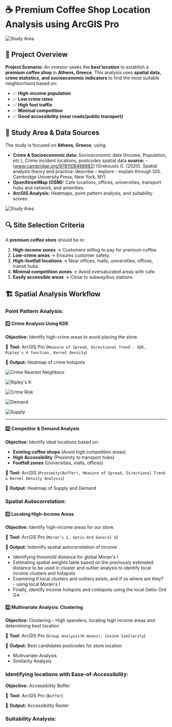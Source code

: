 # ☕ Premium Coffee Shop Location Analysis using ArcGIS Pro

![Study Area](https://github.com/warhazzard/project-premium-coffeeshop-location/blob/main/outputs-images/home_gif.gif?raw=true)

## 📌 Project Overview

**Project Scenario:** An investor seeks the **best location** to establish a **premium coffee shop** in **Athens, Greece**. This analysis uses **spatial data, crime statistics, and socioeconomic indicators** to find the most suitable neighborhood based on:
- ✅ **High-income population**
- ✅ **Low crime rates**
- ✅ **High foot traffic**
- ✅ **Minimal competition**
- ✅ **Good accessibility (near roads/public transport)**

## 📍 **Study Area & Data Sources**

The study is focused on **Athens, Greece**, using:
- **Crime & Socioeconomic data:** Socioeconomic data (Income, Population, etc.), Crime incident locations, postcodes spatial data **source:** - (www.cambridge.org/9781108498982) (Grekousis G. (2020). Spatial analysis theory and practice: describe - explore - explain through GIS. Cambridge University Press, New York, NY)
- **OpenStreetMap (OSM):** Cafe locations, offices, universities, transport hubs and network, and amenities.
- **ArcGIS Analysis:** Heatmaps, point pattern analysis, and suitability scores.

![Study Area](https://github.com/warhazzard/project-premium-coffeeshop-location/blob/main/outputs-images/1_study_area/1_study_area.jpg?raw=true)


## 🔍 **Site Selection Criteria**

A **premium coffee store** should be in:
1. **High-income zones** → Customers willing to pay for premium coffee.
2. **Low-crime areas** → Ensures customer safety.
3. **High-footfall locations** → Near offices, malls, universities, offices, transit hubs.
4. **Minimal competition zones** → Avoid oversaturated areas with cafe.
5. **Easily accessible areas** → Close to subway/bus stations.

## 🏗 **Spatial Analysis Workflow**

### **Point Pattern Analysis:**

#### **1️⃣ Crime Analysis Using KDE**
**Objective:** Identify high-crime areas to avoid placing the store.

📌 **Tool:** ArcGIS Pro (`Measure of Spread, Directional Trend - SDE, Ripley's K function, Kernel Density`)

🔹 **Output:** Heatmap of crime hotspots

![Crime Nearest Neighbour](https://github.com/warhazzard/project-premium-coffeeshop-location/blob/main/outputs-images/2_point_pattern_analysis/1_crime_nearest_neigbour.jpg?raw=true)

![Ripley's K](https://github.com/warhazzard/project-premium-coffeeshop-location/blob/main/outputs-images/2_point_pattern_analysis/2_ripley's-K.jpg?raw=true)

![Crime Risk](https://github.com/warhazzard/project-premium-coffeeshop-location/blob/main/outputs-images/2_point_pattern_analysis/3_crime_risk.jpg?raw=true)

![Demand](https://github.com/warhazzard/project-premium-coffeeshop-location/blob/main/outputs-images/2_point_pattern_analysis/4_demand.jpg?raw=true)

![Supply](https://github.com/warhazzard/project-premium-coffeeshop-location/blob/main/outputs-images/2_point_pattern_analysis/5_supply.jpg?raw=true)

---

#### **2️⃣ Competitor & Demand Analysis**
**Objective:** Identify ideal locations based on:

- **Existing coffee shops** (Avoid high competition areas)
- **High Accessibility** (Proximity to transport hubs)
- **Footfall zones** (Universities, malls, offices)

📌 **Tool:** ArcGIS (`Proximity(Buffer), Measure of Spread, Directional Trend & Kernel Density Analysis`)

🔹 **Output:** Heatmap of Supply and Demand


### **Spatial Autocorrelation:**

#### **1️⃣ Locating High-Income Areas**

**Objective:** Identify high-income areas for our store.

📌 **Tool:** ArcGIS Pro (`Moran’s I, Getis-Ord General G`)

🔹 **Output:** Indentify spatial autocorrelation of Income

- Identifying threshold distance for global Moran's I
- Estimating spatial weights table based on the previously estimated distance to be used in cluster and outlier analysis to identify local income clusters and hotspots
- Examining if local clusters and outliers exists, and if so where are they? - using local Moran's I 
- Finally, identify income hotspots and coldspots using the local Getis-Ord G∗


#### **2️⃣ Multivariate Analysis: Clustering**

**Objective:** Clustering – High spenders, locating high income areas and determining best location

📌 **Tool:** ArcGIS Pro (`Group Analysis(K-means), Cosine Similarity`)

🔹 **Output:** Best candidates postcodes for store location

- Multivariate Analysis
- Similarity Analysis

### **Identifying locations with Ease-of-Accessibility:**

**Objective:** Accessibility Buffer

📌 **Tool:** ArcGIS Pro (`Buffer`)

🔹 **Output:** Accessibility Raster

### **Suitability Analysis:**
